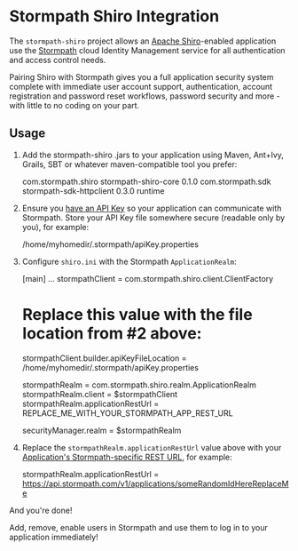 # Stormpath Shiro Integration #

The `stormpath-shiro` project allows an [Apache Shiro](http://shiro.apache.org)-enabled application
use the [Stormpath](http://www.stormpath.com) cloud Identity Management service for all authentication and
access control needs.

Pairing Shiro with Stormpath gives you a full application security system complete with immediate user account
support, authentication, account registration and password reset workflows, password security and more -
with little to no coding on your part.

## Usage ##

1. Add the stormpath-shiro .jars to your application using Maven, Ant+Ivy, Grails, SBT or whatever
   maven-compatible tool you prefer:

    <dependency>
        <groupId>com.stormpath.shiro</groupId>
        <artifactId>stormpath-shiro-core</artifactId>
        <version>0.1.0</version>
    </dependency>
    <dependency>
        <groupId>com.stormpath.sdk</groupId>
        <artifactId>stormpath-sdk-httpclient</artifactId>
        <version>0.3.0</version>
        <scope>runtime</scope>
    </dependency>

2. Ensure you [have an API Key](http://www.stormpath.com/docs/quickstart/connect) so your application can communicate
   with Stormpath.  Store your API Key file somewhere secure (readable only by you), for example:

    /home/myhomedir/.stormpath/apiKey.properties

3. Configure `shiro.ini` with the Stormpath `ApplicationRealm`:

    [main]
    ...
    stormpathClient = com.stormpath.shiro.client.ClientFactory
    # Replace this value with the file location from #2 above:
    stormpathClient.builder.apiKeyFileLocation = /home/myhomedir/.stormpath/apiKey.properties

    stormpathRealm = com.stormpath.shiro.realm.ApplicationRealm
    stormpathRealm.client = $stormpathClient
    stormpathRealm.applicationRestUrl = REPLACE_ME_WITH_YOUR_STORMPATH_APP_REST_URL

    securityManager.realm = $stormpathRealm

4. Replace the `stormpathRealm.applicationRestUrl` value above with your
   [Application's Stormpath-specific REST URL](http://www.stormpath.com/docs/libraries/application-rest-url), for
   example:

    stormpathRealm.applicationRestUrl = https://api.stormpath.com/v1/applications/someRandomIdHereReplaceMe

And you're done!

Add, remove, enable users in Stormpath and use them to log in to your application immediately!




